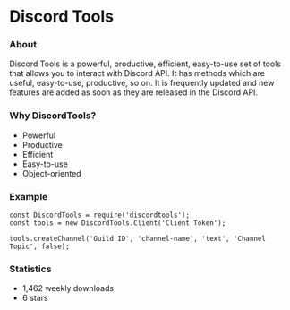 # Discord Tools

### About

Discord Tools is a powerful, productive, efficient, easy-to-use set of tools that allows you to interact with Discord API. It has methods which are useful, easy-to-use, productive, so on. It is frequently updated and new features are added as soon as they are released in the Discord API.

### Why DiscordTools?

* Powerful
* Productive
* Efficient
* Easy-to-use
* Object-oriented

### Example

```text
const DiscordTools = require('discordtools');
const tools = new DiscordTools.Client('Client Token');

tools.createChannel('Guild ID', 'channel-name', 'text', 'Channel Topic', false);
```

### Statistics

* 1,462 weekly downloads
* 6 stars

